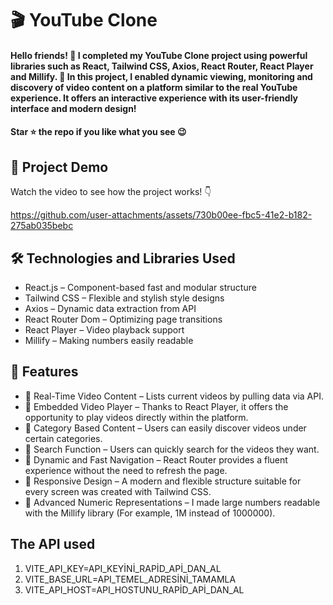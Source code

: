 <div><h1>🎬 YouTube Clone </h1></div>
<h4>Hello friends! 🎉 I completed my YouTube Clone project using powerful libraries such as React, Tailwind CSS, Axios, React Router, React Player and Millify. 🚀
In this project, I enabled dynamic viewing, monitoring and discovery of video content on a platform similar to the real YouTube experience. It offers an interactive experience with its user-friendly interface and modern design!</h4>
<h4>Star ⭐ the repo if you like what you see 😉 </h4>
 <div>
 <h2>📸 Project Demo</h2>
 <p>Watch the video to see how the project works! 👇</p>
   

https://github.com/user-attachments/assets/730b00ee-fbc5-41e2-b182-275ab035bebc


<h2>🛠️ Technologies and Libraries Used</h2>
 <ul>
   <li>React.js – Component-based fast and modular structure</li>
   <li>Tailwind CSS – Flexible and stylish style designs</li>
   <li>Axios – Dynamic data extraction from API</li>
   <li>React Router Dom – Optimizing page transitions</li>
   <li>React Player – Video playback support</li>
   <li>Millify – Making numbers easily readable</li>
 </ul>  
 
 <h2>🎨 Features</h2>
 <ul>
 <li>🔹 Real-Time Video Content – ​​Lists current videos by pulling data via API.</li>
 <li>🔹 Embedded Video Player – Thanks to React Player, it offers the opportunity to play videos directly within the platform.</li>
 <li>🔹 Category Based Content – ​​Users can easily discover videos under certain categories.</li>
 <li>🔹 Search Function – Users can quickly search for the videos they want.</li>
 <li>🔹 Dynamic and Fast Navigation – React Router provides a fluent experience without the need to refresh the page.</li>
 <li>🔹 Responsive Design – A modern and flexible structure suitable for every screen was created with Tailwind CSS.</li>
 <li>🔹 Advanced Numeric Representations – I made large numbers readable with the Millify library (For example, 1M instead of 1000000).</li>
 </ul> 

<h2>The API used</h2>
<ol>
  <li>VITE_API_KEY=API_KEYİNİ_RAPİD_APİ_DAN_AL</li>
  <li>VITE_BASE_URL=API_TEMEL_ADRESİNİ_TAMAMLA</li>
  <li>VITE_API_HOST=API_HOSTUNU_RAPİD_APİ_DAN_AL</li>
</ol>



